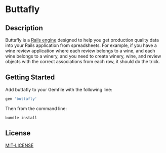 # Buttafly

## Description

Buttafly is a [Rails engine](http://guides.rubyonrails.org/engines.html) designed to help you get production quality data into your Rails application from spreadsheets. For example, if you have a wine review application where each review belongs to a wine, and each wine belongs to a winery, and you need to create winery, wine, and review objects with the correct associations from each row, it should do the trick.

## Getting Started

Add buttafly to your Gemfile with the following line:

```ruby
gem 'buttafly'
```

Then from the command line:

```console
bundle install
```



## License

[MIT-LICENSE](http://en.wikipedia.org/wiki/MIT_License)